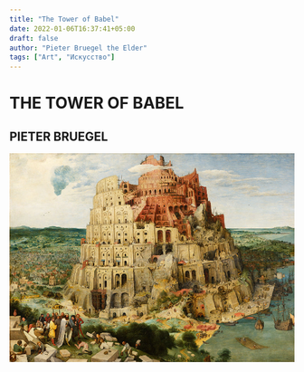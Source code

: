 ```yaml
---
title: "The Tower of Babel"
date: 2022-01-06T16:37:41+05:00
draft: false
author: "Pieter Bruegel the Elder"
tags: ["Art", "Искусство"]
---
```


# THE TOWER OF BABEL

## PIETER BRUEGEL

![Tower Of Babel](image.jpg)